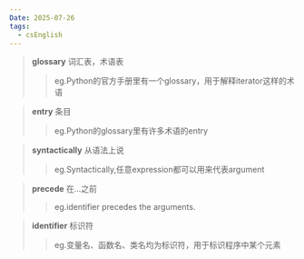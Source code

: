 ```yaml
---
Date: 2025-07-26
tags:
  - csEnglish
---
```

>**glossary**
>词汇表，术语表
>>eg.Python的官方手册里有一个glossary，用于解释iterator这样的术语

>**entry**
>条目
>>eg.Python的glossary里有许多术语的entry

>**syntactically**
>从语法上说
>>eg.Syntactically,任意expression都可以用来代表argument

>**precede**
>在...之前
>>eg.identifier precedes the arguments.

>**identifier**
>标识符
>>eg.变量名、函数名、类名均为标识符，用于标识程序中某个元素